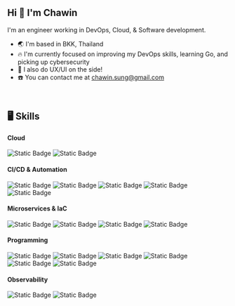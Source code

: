 ## Hi 👋 I'm Chawin
I'm an engineer working in DevOps, Cloud, & Software development.

* 🌏  I'm based in BKK, Thailand
* 🔥  I'm currently focused on improving my DevOps skills, learning Go, and picking up cybersecurity
* 🎨  I also do UX/UI on the side!
* ☎️  You can contact me at [chawin.sung@gmail.com](mailto:chawin.sung@gmail.com)
<br>

## 🖥️ Skills

#### Cloud
![Static Badge](https://img.shields.io/badge/Azure-%230078D3?style=flat&logo=icloud&logoColor=%230078D3&labelColor=black)
![Static Badge](https://img.shields.io/badge/AWS-%23FF8E04?style=flat&logo=icloud&logoColor=%23FF8E04&labelColor=black)


#### CI/CD & Automation
![Static Badge](https://img.shields.io/badge/Bash-%23242C35?style=flat&logo=gnubash&logoColor=white&labelColor=black)
![Static Badge](https://img.shields.io/badge/GitHub-%23181717?style=flat&logo=github&logoColor=white&labelColor=black)
![Static Badge](https://img.shields.io/badge/GitLab-%23FC6D26?style=flat&logo=gitlab&logoColor=%23FC6D26&labelColor=black)
![Static Badge](https://img.shields.io/badge/ArgoCD-%23F76E3C?style=flat&logo=argo&logoColor=%23F76E3C&labelColor=black)
![Static Badge](https://img.shields.io/badge/Jenkins-%23D24939?style=flat&logo=jenkins&logoColor=%23D24939&labelColor=black)


#### Microservices & IaC
![Static Badge](https://img.shields.io/badge/Docker-%232496ED?style=flat&logo=docker&logoColor=%232496ED&labelColor=black)
![Static Badge](https://img.shields.io/badge/Kubernetes-%23326CE5?style=flat&logo=kubernetes&logoColor=%23326CE5&labelColor=black)
![Static Badge](https://img.shields.io/badge/Helm-%230F1689?style=flat&logo=helm&logoColor=white&labelColor=black)
![Static Badge](https://img.shields.io/badge/Terraform-%235F3ADD?style=flat&logo=terraform&logoColor=%235F3ADD&labelColor=black)


#### Programming
![Static Badge](https://img.shields.io/badge/Python-%233776AB?style=flat&logo=python&logoColor=%233776AB&labelColor=black)
![Static Badge](https://img.shields.io/badge/Java-%23F39112?style=flat&logoColor=%23F39112&label=%7B%2F%7D&labelColor=black)
![Static Badge](https://img.shields.io/badge/Html5-%23E65127?style=flat&logo=html5&logoColor=%23E65127&labelColor=black)
![Static Badge](https://img.shields.io/badge/JavaScript-%23F7DF1E?style=flat&logo=javascript&logoColor=%23F7DF1E&labelColor=black)
![Static Badge](https://img.shields.io/badge/CSS-%230C6FB2?style=flat&logo=css&logoColor=%230C6FB2&labelColor=black)
![Static Badge](https://img.shields.io/badge/React-%2361DAFB?style=flat&logo=react&logoColor=%2361DAFB&labelColor=black)

#### Observability
![Static Badge](https://img.shields.io/badge/Grafana-%23F46800?style=flat&logo=grafana&logoColor=%23F46800&labelColor=black)
![Static Badge](https://img.shields.io/badge/Prometheus-%23E6522C?style=flat&logo=prometheus&logoColor=%23E6522C&labelColor=black)


